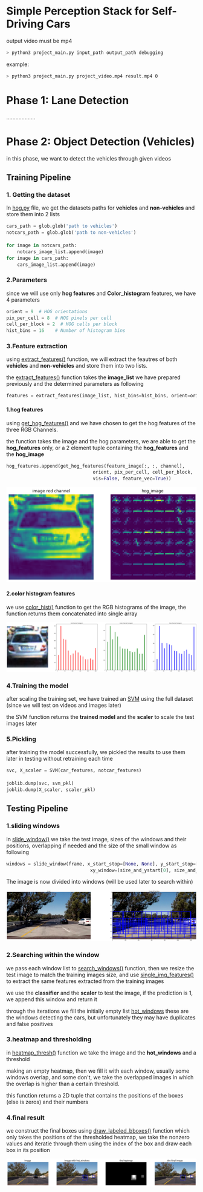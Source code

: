 # Simple Perception Stack for Self-Driving Cars

output video must be mp4

``` bash
> python3 project_main.py input_path output_path debugging
```
example:
``` bash
> python3 project_main.py project_video.mp4 result.mp4 0
```
# Phase 1: Lane Detection
...................


# Phase 2: Object Detection (Vehicles)
in this phase, we want to detect the vehicles through given videos

## Training Pipeline
### 1. Getting the dataset
In [hog.py](https://github.com/0ssamaak0/Simple-Perception-Stack-for-Self-Driving-Cars/blob/2459aa39a461406a2f2df4b045532e8c6bfafec3/hog.py#L18) file, we get the datasets paths for **vehicles** and **non-vehicles** and store them into 2 lists

```python
cars_path = glob.glob('path to vehicles')
notcars_path = glob.glob('path to non-vehicles')

for image in notcars_path:
    notcars_image_list.append(image)
for image in cars_path:
    cars_image_list.append(image)
```
### 2.Parameters
since we will use only **hog features** and **Color_histogram** features, we have 4 parameters

```python
orient = 9  # HOG orientations
pix_per_cell = 8  # HOG pixels per cell
cell_per_block = 2  # HOG cells per block
hist_bins = 16    # Number of histogram bins
```

### 3.Feature extraction
using [extract_features()](https://github.com/0ssamaak0/Simple-Perception-Stack-for-Self-Driving-Cars/blob/2459aa39a461406a2f2df4b045532e8c6bfafec3/features_functions.py#L70) function, we will extract the feautres of both **vehicles** and **non-vehicles** and store them into two lists.

the [extract_features()](https://github.com/0ssamaak0/Simple-Perception-Stack-for-Self-Driving-Cars/blob/2459aa39a461406a2f2df4b045532e8c6bfafec3/features_functions.py#L70) function takes the **image_list** we have prepared previously and the determined parameters as following

```python
features = extract_features(image_list, hist_bins=hist_bins, orient=orient, pix_per_cell=pix_per_cell, cell_per_block=cell_per_block)
``` 
#### 1.hog features
using [get_hog_features()](https://github.com/0ssamaak0/Simple-Perception-Stack-for-Self-Driving-Cars/blob/2459aa39a461406a2f2df4b045532e8c6bfafec3/features_functions.py#L9) and we have chosen to get the hog features of the three RGB Channels.

the function takes the image and the hog parameters, we are able to get the **hog_features** only, or a 2 element tuple containing the **hog_features** and the **hog_image**

```python
hog_features.append(get_hog_features(feature_image[:, :, channel],
                                orient, pix_per_cell, cell_per_block,
                                vis=False, feature_vec=True))
```
![hog_image](https://github.com/0ssamaak0/Simple-Perception-Stack-for-Self-Driving-Cars/blob/master/Images/hog_image.png)

#### 2.color histogram features
we use [color_hist()](https://github.com/0ssamaak0/Simple-Perception-Stack-for-Self-Driving-Cars/blob/2459aa39a461406a2f2df4b045532e8c6bfafec3/features_functions.py#L26) function to get the RGB histograms of the image, the function returns them concatenated into single array

![color_hist](https://github.com/0ssamaak0/Simple-Perception-Stack-for-Self-Driving-Cars/blob/master/Images/color_hist.png)

### 4.Training the model
after scaling the training set, we have trained an [SVM](https://github.com/0ssamaak0/Simple-Perception-Stack-for-Self-Driving-Cars/blob/master/SVM.py) using the full dataset (since we will test on videos and images later)

the SVM function returns the **trained model** and the **scaler** to scale the test images later


### 5.Pickling
after training the model successfully, we pickled the results to use them later in testing without retraining each time
```python
svc, X_scaler = SVM(car_features, notcar_features)

joblib.dump(svc, svm_pkl)
joblib.dump(X_scaler, scaler_pkl)
```

## Testing Pipeline

### 1.sliding windows
in [slide_window()](https://github.com/0ssamaak0/Simple-Perception-Stack-for-Self-Driving-Cars/blob/25a4ace846b4baa1e2e98c960eb7dc371cf23eb2/window.py#L7) we take the test image, sizes of the windows and their positions, overlapping if needed and the size of the small window as following
```python
windows = slide_window(frame, x_start_stop=[None, None], y_start_stop=[size_and_ystart[1][0], size_and_ystart[1][1]],
                               xy_window=(size_and_ystart[0], size_and_ystart[0]), xy_overlap=(0.5, 0.5))
```

The image is now divided into windows (will be used later to search within)

![window_image](https://github.com/0ssamaak0/Simple-Perception-Stack-for-Self-Driving-Cars/blob/master/Images/image_windows.png)


### 2.Searching within the window
we pass each window list to [search_windows()](https://github.com/0ssamaak0/Simple-Perception-Stack-for-Self-Driving-Cars/blob/25a4ace846b4baa1e2e98c960eb7dc371cf23eb2/window.py#L62) function, then we resize the test image to match the training images size, and use [single_img_features()](https://github.com/0ssamaak0/Simple-Perception-Stack-for-Self-Driving-Cars/blob/2459aa39a461406a2f2df4b045532e8c6bfafec3/features_functions.py#L96) to extract the same features extracted from the training images

we use the **classifier** and the **scaler** to test the image, if the prediction is 1, we append this window and return it

through the iterations we fill the initially empty list [hot_windows](https://github.com/0ssamaak0/Simple-Perception-Stack-for-Self-Driving-Cars/blob/2459aa39a461406a2f2df4b045532e8c6bfafec3/hog.py#L92) these are the windows detecting the cars, but unfortunately they may have duplicates and false positives

### 3.heatmap and thresholding
in [heatmap_thresh()](https://github.com/0ssamaak0/Simple-Perception-Stack-for-Self-Driving-Cars/blob/25a4ace846b4baa1e2e98c960eb7dc371cf23eb2/window.py#L91) function we take the image and the **hot_windows** and a threshold

making an empty heatmap, then we fill it with each window, usually some windows overlap, and some don't, we take the overlapped images in which the overlap is higher than a certain threshold.

this function returns a 2D tuple that contains the positions of the boxes (else is zeros) and their numbers

### 4.final result
we construct the final boxes using [draw_labeled_bboxes()](https://github.com/0ssamaak0/Simple-Perception-Stack-for-Self-Driving-Cars/blob/25a4ace846b4baa1e2e98c960eb7dc371cf23eb2/window.py#L107) function which only takes the positions of the thresholded heatmap, we take the nonzero values and iteratie through them using the index of the box and draw each box in its position


![heatmap_image](https://github.com/0ssamaak0/Simple-Perception-Stack-for-Self-Driving-Cars/blob/master/Images/heatmap.png)